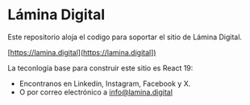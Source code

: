 # Lámina Digital

Este repositorio aloja el codigo para soportar el sitio de Lámina Digital.

[https://lamina.digital](https://lamina.digital])

La teconlogía base para construir este sitio es React 19:

- Encontranos en Linkedin, Instagram, Facebook y X.
- O por correo electrónico a info@lamina.digital

